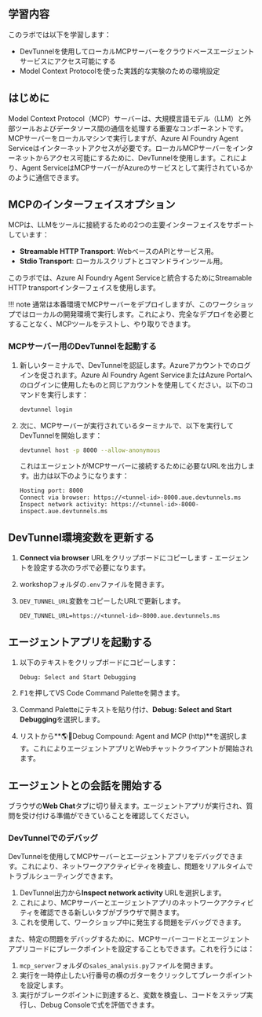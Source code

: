 ## 学習内容

このラボでは以下を学習します：

- DevTunnelを使用してローカルMCPサーバーをクラウドベースエージェントサービスにアクセス可能にする
- Model Context Protocolを使った実践的な実験のための環境設定

## はじめに

Model Context Protocol（MCP）サーバーは、大規模言語モデル（LLM）と外部ツールおよびデータソース間の通信を処理する重要なコンポーネントです。MCPサーバーをローカルマシンで実行しますが、Azure AI Foundry Agent Serviceはインターネットアクセスが必要です。ローカルMCPサーバーをインターネットからアクセス可能にするために、DevTunnelを使用します。これにより、Agent ServiceはMCPサーバーがAzureのサービスとして実行されているかのように通信できます。

## MCPのインターフェイスオプション

MCPは、LLMをツールに接続するための2つの主要インターフェイスをサポートしています：

- **Streamable HTTP Transport**: WebベースのAPIとサービス用。
- **Stdio Transport**: ローカルスクリプトとコマンドラインツール用。

このラボでは、Azure AI Foundry Agent Serviceと統合するためにStreamable HTTP transportインターフェイスを使用します。

!!! note
    通常は本番環境でMCPサーバーをデプロイしますが、このワークショップではローカルの開発環境で実行します。これにより、完全なデプロイを必要とすることなく、MCPツールをテストし、やり取りできます。

### MCPサーバー用のDevTunnelを起動する

1. 新しいターミナルで、DevTunnelを認証します。Azureアカウントでのログインを促されます。Azure AI Foundry Agent ServiceまたはAzure Portalへのログインに使用したものと同じアカウントを使用してください。以下のコマンドを実行します：

    ```bash
    devtunnel login
    ```

1. 次に、MCPサーバーが実行されているターミナルで、以下を実行してDevTunnelを開始します：

    ```bash
    devtunnel host -p 8000 --allow-anonymous
    ```

    これはエージェントがMCPサーバーに接続するために必要なURLを出力します。出力は以下のようになります：

    ```text
    Hosting port: 8000
    Connect via browser: https://<tunnel-id>-8000.aue.devtunnels.ms
    Inspect network activity: https://<tunnel-id>-8000-inspect.aue.devtunnels.ms
    ```

## DevTunnel環境変数を更新する

1. **Connect via browser** URLをクリップボードにコピーします - エージェントを設定する次のラボで必要になります。
2. workshopフォルダの`.env`ファイルを開きます。
3. `DEV_TUNNEL_URL`変数をコピーしたURLで更新します。

    ```text
    DEV_TUNNEL_URL=https://<tunnel-id>-8000.aue.devtunnels.ms
    ```

## エージェントアプリを起動する

1. 以下のテキストをクリップボードにコピーします：

    ```text
    Debug: Select and Start Debugging
    ```

2. <kbd>F1</kbd>を押してVS Code Command Paletteを開きます。
3. Command Paletteにテキストを貼り付け、**Debug: Select and Start Debugging**を選択します。
4. リストから**🌎🤖Debug Compound: Agent and MCP (http)**を選択します。これによりエージェントアプリとWebチャットクライアントが開始されます。

## エージェントとの会話を開始する

ブラウザの**Web Chat**タブに切り替えます。エージェントアプリが実行され、質問を受け付ける準備ができていることを確認してください。

### DevTunnelでのデバッグ

DevTunnelを使用してMCPサーバーとエージェントアプリをデバッグできます。これにより、ネットワークアクティビティを検査し、問題をリアルタイムでトラブルシューティングできます。

1. DevTunnel出力から**Inspect network activity** URLを選択します。
2. これにより、MCPサーバーとエージェントアプリのネットワークアクティビティを確認できる新しいタブがブラウザで開きます。
3. これを使用して、ワークショップ中に発生する問題をデバッグできます。

また、特定の問題をデバッグするために、MCPサーバーコードとエージェントアプリコードにブレークポイントを設定することもできます。これを行うには：

1. `mcp_server`フォルダの`sales_analysis.py`ファイルを開きます。
2. 実行を一時停止したい行番号の横のガターをクリックしてブレークポイントを設定します。
3. 実行がブレークポイントに到達すると、変数を検査し、コードをステップ実行し、Debug Consoleで式を評価できます。
